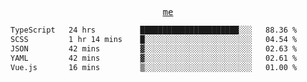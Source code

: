 <p align="center">
  <samp>
    <a href="https://yiwwhl.com">me</a>
  </samp>
</p>

<!--START_SECTION:waka-->

```txt
TypeScript   24 hrs          ██████████████████████░░░   88.36 %
SCSS         1 hr 14 mins    █░░░░░░░░░░░░░░░░░░░░░░░░   04.54 %
JSON         42 mins         ▓░░░░░░░░░░░░░░░░░░░░░░░░   02.63 %
YAML         42 mins         ▓░░░░░░░░░░░░░░░░░░░░░░░░   02.61 %
Vue.js       16 mins         ▒░░░░░░░░░░░░░░░░░░░░░░░░   01.00 %
```

<!--END_SECTION:waka-->